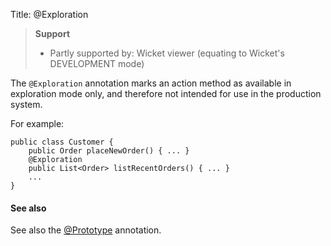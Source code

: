 Title: @Exploration

> **Support**
> 
> * Partly supported by: Wicket viewer (equating to Wicket's DEVELOPMENT mode)

The `@Exploration` annotation marks an action method as available in
exploration mode only, and therefore not intended for use in the
production system. 


For example:

    public class Customer {
        public Order placeNewOrder() { ... }
        @Exploration
        public List<Order> listRecentOrders() { ... }
        ...
    }

    
#### See also

See also the [@Prototype](./Prototype.html) annotation.
